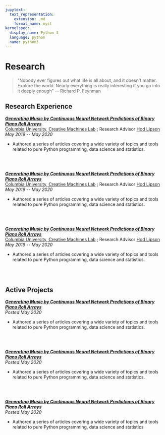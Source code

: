 ```yaml
---
jupytext:
  text_representation:
    extension: .md
    format_name: myst
kernelspec:
  display_name: Python 3
  language: python
  name: python3
---
```


# Research

> \"Nobody ever figures out what life is all about, and it doesn't matter. Explore the world. Nearly everything is really interesting if you go into it deeply enough"  -- Richard P. Feynman

## Research Experience 

**[*Generating Music by Continuous Neural Network Predictions of Binary Piano Roll Arrays*](http://sdsawtelle.github.io/blog/output/index.html)**
<br>
[Columbia University, Creative Machines Lab](https://github.com/jmhuer) ; Research Advisor  [Hod Lipson](https://github.com/jmhuer)
<br>
*May 2019 -- May 2020*

- Authored a series of articles covering a wide variety of topics and tools related to pure Python programming, data science and statistics.
<br>
<br>

**[*Generating Music by Continuous Neural Network Predictions of Binary Piano Roll Arrays*](http://sdsawtelle.github.io/blog/output/index.html)**
<br>
[Columbia University, Creative Machines Lab](https://github.com/jmhuer) ; Research Advisor  [Hod Lipson](https://github.com/jmhuer)
<br>
*May 2019 -- May 2020*

- Authored a series of articles covering a wide variety of topics and tools related to pure Python programming, data science and statistics.
<br>
<br>


**[*Generating Music by Continuous Neural Network Predictions of Binary Piano Roll Arrays*](http://sdsawtelle.github.io/blog/output/index.html)**
<br>
[Columbia University, Creative Machines Lab](https://github.com/jmhuer) ; Research Advisor  [Hod Lipson](https://github.com/jmhuer)
<br>
*May 2019 -- May 2020*

- Authored a series of articles covering a wide variety of topics and tools related to pure Python programming, data science and statistics.
<br>
<br>



## Active Projects
**[*Generating Music by Continuous Neural Network Predictions of Binary Piano Roll Arrays*](http://sdsawtelle.github.io/blog/output/index.html)**
<br>
*Posted May 2020*

- Authored a series of articles covering a wide variety of topics and tools related to pure Python programming, data science and statistics.
<br>
<br>

**[*Generating Music by Continuous Neural Network Predictions of Binary Piano Roll Arrays*](http://sdsawtelle.github.io/blog/output/index.html)**
<br>
*Posted May 2020*

- Authored a series of articles covering a wide variety of topics and tools related to pure Python programming, data science and statistics.
<br>
<br>

**[*Generating Music by Continuous Neural Network Predictions of Binary Piano Roll Arrays*](http://sdsawtelle.github.io/blog/output/index.html)**
<br>
*Posted May 2020*

- Authored a series of articles covering a wide variety of topics and tools related to pure Python programming, data science and statistics